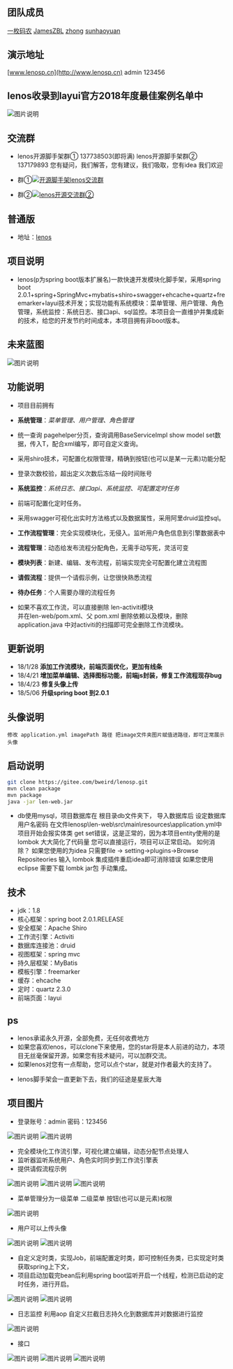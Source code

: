 ## 团队成员 
[一枚码农](https://gitee.com/bweird)   [JamesZBL](https://gitee.com/zbl1996)    [zhong](https://gitee.com/guokeyunman) [sunhaoyuan](https://gitee.com/ys.re)
## 演示地址
[www.lenosp.cn](http://www.lenosp.cn)  admin 123456

## lenos收录到layui官方2018年度最佳案例名单中
![图片说明](http://ww4.sinaimg.cn/large/0060lm7Tly1fnjfv8d366j310x0hsjwr.jpg "图片说明")

## 交流群
* lenos开源脚手架群① 137738503(即将满) lenos开源脚手架群② 137179893 您有疑问，我们解答，您有建议，我们吸取，您有idea 我们欢迎
- 群①<a target="_blank" href="//shang.qq.com/wpa/qunwpa?idkey=2c71822be7b8c061087a94647663a742a274626a846b76647743ed556a24cabc"><img border="0" src="//pub.idqqimg.com/wpa/images/group.png" alt="开源脚手架lenos交流群" title="开源脚手架lenos交流群①"></a>

- 群②<a target="_blank" href="//shang.qq.com/wpa/qunwpa?idkey=b5806230055c3c1690f140826ee53c634c41ca90e0c401aaa73f02b1f59328c5"><img border="0" src="//pub.idqqimg.com/wpa/images/group.png" alt="lenos开源交流群②" title="lenos开源交流群②"></a>

## 普通版
- 地址：[lenos](https://gitee.com/bweird/lenos) 

## 项目说明
- lenos(p为spring boot版本扩展名)一款快速开发模块化脚手架，采用spring boot 2.0.1+spring+SpringMvc+mybatis+shiro+swagger+ehcache+quartz+freemarker+layui技术开发；实现功能有系统模块：菜单管理、用户管理、角色管理，系统监控：系统日志、接口api、sql监控。本项目会一直维护并集成新的技术，给您的开发节约时间成本，本项目拥有非boot版本。
## 未来蓝图
![图片说明](http://ww2.sinaimg.cn/large/0060lm7Tly1fnw762j02vj30rs0vtjt7.jpg "图片说明")

## 功能说明
- 项目目前拥有
- **系统管理**：_菜单管理、用户管理、角色管理_
- 统一查询 pagehelper分页，查询调用BaseServiceImpl show model set数据，传入T，配合xml编写，即可自定义查询。
- 采用shiro技术，可配置化权限管理，精确到按钮(也可以是某一元素)功能分配
- 登录次数校验，超出定义次数后冻结一段时间账号  
  
- **系统监控**：_系统日志、接口api、系统监控、可配置定时任务_
- 前端可配置化定时任务。
- 采用swagger可视化出实时方法格式以及数据属性，采用阿里druid监控sql。  
  
- **工作流程管理**：完全实现模块化，无侵入。监听用户角色信息到引擎数据表中
- **流程管理**：动态给发布流程分配角色，无需手动写死，灵活可变
- **模块列表**：新建、编辑、发布流程，前端实现完全可配置化建立流程图
- **请假流程**：提供一个请假示例，让您很快熟悉流程
- **待办任务**：个人需要办理的流程任务  
  
- 如果不喜欢工作流，可以直接删除 len-activiti模块  
并在len-web/pom.xml、父 pom.xml 删除依赖以及模块，删除application.java 中对activiti的扫描即可完全删除工作流模块。

## 更新说明
- 18/1/28 **添加工作流模块，前端页面优化，更加有线条**
- 18/4/21 **增加菜单编辑、选择图标功能，前端js封装，修复工作流程现存bug**
- 18/4/23 **修复头像上传**
- 18/5/06 **升级spring boot 到2.0.1**
## 头像说明
```
修改 application.yml imagePath 路径 把image文件夹图片赋值进路径，即可正常展示头像
```

## 启动说明

```bash
git clone https://gitee.com/bweird/lenosp.git
mvn clean package
mvn package
java -jar len-web.jar
```
- db使用mysql，项目数据库在 根目录db文件夹下，
导入数据库后 设定数据库用户名密码 在文件lenosp\len-web\src\main\resources\application.yml中
项目开始会报实体类 get set错误，这是正常的，因为本项目entity使用的是 lombok 大大简化了代码量
您可以直接运行，项目可以正常启动。
如何消除？
如果您使用的为idea 只需要file -> setting->plugins->Browse Repositeories 输入 lombok 集成插件重启idea即可消除错误
如果您使用 eclipse 需要下载 lombk jar包 手动集成。

## 技术
* jdk：1.8
* 核心框架：spring boot 2.0.1.RELEASE
* 安全框架：Apache Shiro
* 工作流引擎：Activiti
* 数据库连接池：druid
* 视图框架：spring mvc
* 持久层框架：MyBatis
* 模板引擎：freemarker
* 缓存：ehcache
* 定时：quartz 2.3.0
* 前端页面：layui

## ps
- lenos承诺永久开源，全部免费，无任何收费地方
- 如果您喜欢lenos，可以clone下来使用，您的star将是本人前进的动力，本项目无丝毫保留开源，如果您有技术疑问，可以加群交流。
- 如果lenos对您有一点帮助，您可以点个star，就是对作者最大的支持了。
* lenos脚手架会一直更新下去，我们的征途是星辰大海

## 项目图片
* 登录账号：admin 密码：123456   
  
![图片说明](http://ww1.sinaimg.cn/large/0060lm7Tly1fn2bsi2kexj311y0hsdmw.jpg "图片说明")
![图片说明](http://ww2.sinaimg.cn/large/0060lm7Tly1fn2c1yaqrjj311y0hvdhj.jpg "图片说明")
   
* 完全模块化工作流引擎，可视化建立编辑，动态分配节点处理人
* 监听器监听系统用户、角色实时同步到工作流引擎表
* 提供请假流程示例   
  
![图片说明](http://ww4.sinaimg.cn/large/0060lm7Tly1fnvohtrdglj311y0gggn2.jpg "图片说明")
![图片说明](http://ww3.sinaimg.cn/large/0060lm7Tly1fnvokv38fwj311y0gddgj.jpg "图片说明")
![图片说明](http://ww1.sinaimg.cn/large/0060lm7Tly1fnvoo3kn12j311x0flmya.jpg "图片说明")
   
* 菜单管理分为一级菜单 二级菜单 按钮(也可以是元素)权限   
  
![图片说明](http://ww2.sinaimg.cn/large/0060lm7Tly1fn2c2l057sj311y0hu767.jpg "图片说明")
   
* 用户可以上传头像   
  
![图片说明](http://ww2.sinaimg.cn/large/0060lm7Tly1fn2c33qyvrj311y0hv40e.jpg "图片说明")
![图片说明](http://ww2.sinaimg.cn/large/0060lm7Tly1fn2c3m4b77j311y0hpq4b.jpg "图片说明")
   
* 自定义定时类，实现Job，前端配置定时类，即可控制任务类，已实现定时类获取spring上下文，
* 项目启动加载完bean后利用spring boot监听开启一个线程，检测已启动的定时任务，进行开启。  
   
![图片说明](http://ww1.sinaimg.cn/large/0060lm7Tly1fn873a0sqnj311y0gc0tr.jpg "图片说明")
![图片说明](http://ww1.sinaimg.cn/large/0060lm7Tly1fn876ntgczj30t707xdgf.jpg "图片说明")
   
* 日志监控 利用aop 自定义拦截日志持久化到数据库并对数据进行监控<br>
  
![图片说明](http://ww3.sinaimg.cn/large/0060lm7Tly1fn8793d3llj311y0gxq4s.jpg "图片说明")
   
* 接口   
 
![图片说明](http://ww2.sinaimg.cn/large/0060lm7Tly1fn2c4swdjrj311y0hptam.jpg "图片说明")
![图片说明](http://ww2.sinaimg.cn/large/0060lm7Tly1fn2c5ev8tgj30w50e7wfs.jpg "图片说明")
![图片说明](http://ww2.sinaimg.cn/large/0060lm7Tly1fn2dvrcl9lj30wd0e6gmd.jpg "图片说明")
